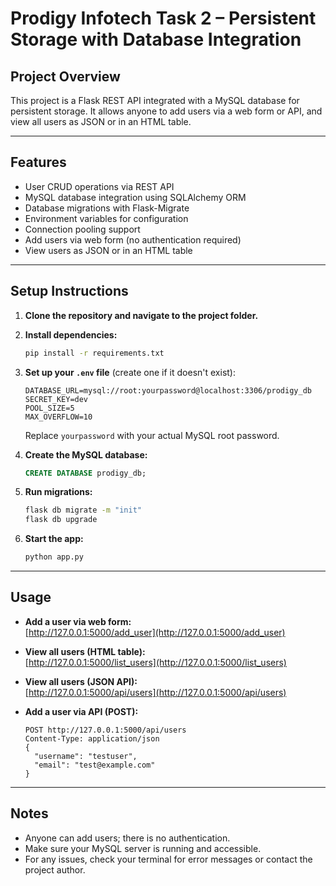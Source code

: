 # Prodigy Infotech Task 2 – Persistent Storage with Database Integration

## Project Overview
This project is a Flask REST API integrated with a MySQL database for persistent storage. It allows anyone to add users via a web form or API, and view all users as JSON or in an HTML table.

---

## Features
- User CRUD operations via REST API
- MySQL database integration using SQLAlchemy ORM
- Database migrations with Flask-Migrate
- Environment variables for configuration
- Connection pooling support
- Add users via web form (no authentication required)
- View users as JSON or in an HTML table

---

## Setup Instructions

1. **Clone the repository and navigate to the project folder.**

2. **Install dependencies:**
   ```sh
   pip install -r requirements.txt
   ```

3. **Set up your `.env` file** (create one if it doesn't exist):
   ```
   DATABASE_URL=mysql://root:yourpassword@localhost:3306/prodigy_db
   SECRET_KEY=dev
   POOL_SIZE=5
   MAX_OVERFLOW=10
   ```
   Replace `yourpassword` with your actual MySQL root password.

4. **Create the MySQL database:**
   ```sql
   CREATE DATABASE prodigy_db;
   ```

5. **Run migrations:**
   ```sh
   flask db migrate -m "init"
   flask db upgrade
   ```

6. **Start the app:**
   ```sh
   python app.py
   ```

---

## Usage

- **Add a user via web form:**  
  [http://127.0.0.1:5000/add_user](http://127.0.0.1:5000/add_user)

- **View all users (HTML table):**  
  [http://127.0.0.1:5000/list_users](http://127.0.0.1:5000/list_users)

- **View all users (JSON API):**  
  [http://127.0.0.1:5000/api/users](http://127.0.0.1:5000/api/users)

- **Add a user via API (POST):**
  ```
  POST http://127.0.0.1:5000/api/users
  Content-Type: application/json
  {
    "username": "testuser",
    "email": "test@example.com"
  }
  ```

---

## Notes
- Anyone can add users; there is no authentication.
- Make sure your MySQL server is running and accessible.
- For any issues, check your terminal for error messages or contact the project author. 
